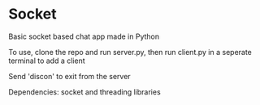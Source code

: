 # Socket
Basic socket based chat app made in Python

To use, clone the repo and run server.py, then run client.py in a seperate terminal to add a client

Send 'discon' to exit from the server

Dependencies: socket and threading libraries
